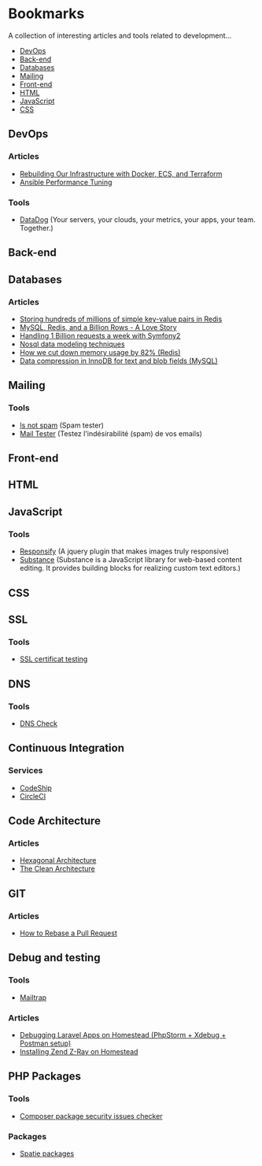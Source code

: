 # Bookmarks

A collection of interesting articles and tools related to development...

- [DevOps](#devops)
- [Back-end](#back-end)
- [Databases](#databases)
- [Mailing](#mailing)
- [Front-end](#front-end)
- [HTML](#html)
- [JavaScript](#javascript)
- [CSS](#css)

## DevOps

### Articles

- [Rebuilding Our Infrastructure with Docker, ECS, and Terraform](https://segment.com/blog/rebuilding-our-infrastructure)
- [Ansible Performance Tuning](http://www.ansible.com/blog/ansible-performance-tuning)

### Tools

- [DataDog](https://www.datadoghq.com) (Your servers, your clouds, your metrics, your apps, your team. Together.)

## Back-end

## Databases

### Articles

- [Storing hundreds of millions of simple key-value pairs in Redis](http://instagram-engineering.tumblr.com/post/12202313862/storing-hundreds-of-millions-of-simple-key-value)
- [MySQL, Redis, and a Billion Rows - A Love Story](http://www.justincarmony.com/blog/2011/05/23/mysql-redis-and-a-billion-rows-a-love-story/)
- [Handling 1 Billion requests a week with Symfony2](http://labs.octivi.com/handling-1-billion-requests-a-week-with-symfony2/)
- [Nosql data modeling techniques](https://highlyscalable.wordpress.com/2012/03/01/nosql-data-modeling-techniques/)
- [How we cut down memory usage by 82% (Redis)](http://labs.octivi.com/how-we-cut-down-memory-usage-by-82/)
- [Data compression in InnoDB for text and blob fields (MySQL)](https://www.percona.com/blog/2012/05/30/data-compression-in-innodb-for-text-and-blob-fields/)

## Mailing

### Tools

- [Is not spam](http://isnotspam.com/) (Spam tester)
- [Mail Tester](http://www.mail-tester.com/) (Testez l'indésirabilité (spam) de vos emails)

## Front-end

## HTML

## JavaScript

### Tools

- [Responsify](http://responsifyjs.space/) (A jquery plugin that makes images truly responsive)
- [Substance](http://substance.io/) (Substance is a JavaScript library for web-based content editing. It provides building blocks for realizing custom text editors.)

## CSS

## SSL

### Tools

- [SSL certificat testing](https://www.ssllabs.com/ssltest/analyze.html)

## DNS

### Tools

- [DNS Check](http://www.dnsinspect.com/)

## Continuous Integration

### Services

- [CodeShip](https://codeship.com/)
- [CircleCI](https://circleci.com/)

## Code Architecture

### Articles

- [Hexagonal Architecture](http://fideloper.com/hexagonal-architecture)
- [The Clean Architecture](https://blog.8thlight.com/uncle-bob/2012/08/13/the-clean-architecture.html)

## GIT

### Articles

- [How to Rebase a Pull Request](https://github.com/edx/edx-platform/wiki/How-to-Rebase-a-Pull-Request)

## Debug and testing

### Tools

- [Mailtrap](https://mailtrap.io/)

### Articles
- [Debugging Laravel Apps on Homestead (PhpStorm + Xdebug + Postman setup)](http://blog.elenakolevska.com/debugging-laravel-on-homestead/)
- [Installing Zend Z-Ray on Homestead](https://laravel-news.com/2015/08/installing-zend-z-ray-on-homestead/)

## PHP Packages

### Tools

- [Composer package security issues checker](https://security.sensiolabs.org/)

### Packages

- [Spatie packages](https://spatie.be/opensource)
